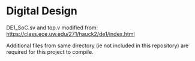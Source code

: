# Digital Design

DE1_SoC.sv and top.v modified from: https://class.ece.uw.edu/271/hauck2/de1/index.html

Additional files from same directory (ie not included in this repository) are required for this project to compile.
